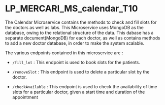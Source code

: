 # LP_MERCARI_MS_calendar_T10


The Calendar Microservice contains the methods to check and fill slots for the doctors as well as labs. This Microservice uses MongoDB as the database, owing to the relational structure of the data. This dabase has a separate document(MongoDB) for each doctor, as well as contains methods to add a new doctor database, in order to make the system scalable.

The various endpoints contained in this microservice are :

- `/fill_lot` :  This endpoint is used to book slots for the patients. 

- `/removeSlot` : This endpoint is used to delete a particular slot by the doctor.

- `/checkAvailable` : This endpoint is used to check the availability of time slots for a particular doctor, given a start time and duration of the appointment
